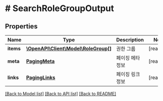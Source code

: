 # # SearchRoleGroupOutput

## Properties

Name | Type | Description | Notes
------------ | ------------- | ------------- | -------------
**items** | [**\OpenAPI\Client\Model\RoleGroup[]**](RoleGroup.md) | 권한 그룹 | [readonly]
**meta** | [**PagingMeta**](PagingMeta.md) | 페이징 메타정보 | [readonly]
**links** | [**PagingLinks**](PagingLinks.md) | 페이징 링크정보 | [readonly]

[[Back to Model list]](../../README.md#models) [[Back to API list]](../../README.md#endpoints) [[Back to README]](../../README.md)
